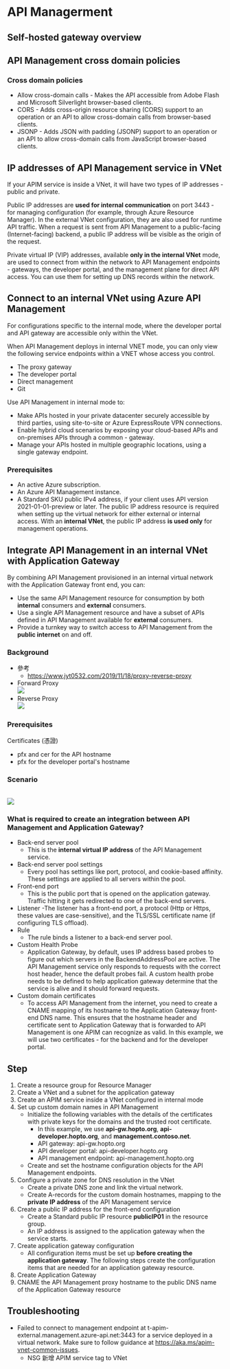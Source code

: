 # API Managerment
## Self-hosted gateway overview

## API Management cross domain policies
### Cross domain policies
- Allow cross-domain calls - Makes the API accessible from Adobe Flash and Microsoft Silverlight browser-based clients.
- CORS - Adds cross-origin resource sharing (CORS) support to an operation or an API to allow cross-domain calls from browser-based clients.
- JSONP - Adds JSON with padding (JSONP) support to an operation or an API to allow cross-domain calls from JavaScript browser-based clients.

## IP addresses of API Management service in VNet
If your APIM service is inside a VNet, it will have two types of IP addresses - public and private.

Public IP addresses are **used for internal communication** on port 3443 - for managing configuration (for example, through Azure Resource Manager). In the external VNet configuration, they are also used for runtime API traffic. When a request is sent from API Management to a public-facing (Internet-facing) backend, a public IP address will be visible as the origin of the request.

Private virtual IP (VIP) addresses, available **only in the internal VNet** mode, are used to connect from within the network to API Management endpoints - gateways, the developer portal, and the management plane for direct API access. You can use them for setting up DNS records within the network.

## Connect to an internal VNet using Azure API Management
For configurations specific to the internal mode, where the developer portal and API gateway are accessible only within the VNet.

When API Management deploys in internal VNET mode, you can only view the following service endpoints within a VNET whose access you control.
- The proxy gateway
- The developer portal
- Direct management
- Git

Use API Management in internal mode to:
- Make APIs hosted in your private datacenter securely accessible by third parties, using site-to-site or Azure ExpressRoute VPN connections.
- Enable hybrid cloud scenarios by exposing your cloud-based APIs and on-premises APIs through a common - gateway.
- Manage your APIs hosted in multiple geographic locations, using a single gateway endpoint.

### Prerequisites
- An active Azure subscription.
- An Azure API Management instance.
- A Standard SKU public IPv4 address, if your client uses API version 2021-01-01-preview or later. The public IP address resource is required when setting up the virtual network for either external or internal access. With an **internal VNet**, the public IP address **is used only** for management operations.

## Integrate API Management in an internal VNet with Application Gateway
By combining API Management provisioned in an internal virtual network with the Application Gateway front end, you can:
- Use the same API Management resource for consumption by both **internal** consumers and **external** consumers.
- Use a single API Management resource and have a subset of APIs defined in API Management available for **external** consumers.
- Provide a turnkey way to switch access to API Management from the **public internet** on and off.

### Background
- 參考
    - https://www.jyt0532.com/2019/11/18/proxy-reverse-proxy
- Forward Proxy
    <br><img src="https://www.jyt0532.com/public/forward-proxy.png">
- Reverse Proxy
    <br><img src="https://www.jyt0532.com/public/reverse-proxy.png">

### Prerequisites
Certificates (憑證)
- pfx and cer for the API hostname
- pfx for the developer portal's hostname

### Scenario
<br><img src="https://docs.microsoft.com/en-us/azure/api-management/media/api-management-howto-integrate-internal-vnet-appgateway/api-management-howto-integrate-internal-vnet-appgateway.png">

### What is required to create an integration between API Management and Application Gateway?
- Back-end server pool
    - This is the **internal virtual IP address** of the API Management service.
- Back-end server pool settings
    - Every pool has settings like port, protocol, and cookie-based affinity. These settings are applied to all servers within the pool.
- Front-end port
    - This is the public port that is opened on the application gateway. Traffic hitting it gets redirected to one of the back-end servers.
- Listener
    -The listener has a front-end port, a protocol (Http or Https, these values are case-sensitive), and the TLS/SSL certificate name (if configuring TLS offload).
- Rule
    - The rule binds a listener to a back-end server pool.
- Custom Health Probe
    - Application Gateway, by default, uses IP address based probes to figure out which servers in the BackendAddressPool are active. The API Management service only responds to requests with the correct host header, hence the default probes fail. A custom health probe needs to be defined to help application gateway determine that the service is alive and it should forward requests.
- Custom domain certificates
    - To access API Management from the internet, you need to create a CNAME mapping of its hostname to the Application Gateway front-end DNS name. This ensures that the hostname header and certificate sent to Application Gateway that is forwarded to API Management is one APIM can recognize as valid. In this example, we will use two certificates - for the backend and for the developer portal.

## Step
1. Create a resource group for Resource Manager
2. Create a VNet and a subnet for the application gateway
3. Create an APIM service inside a VNet configured in internal mode
4. Set up custom domain names in API Management
    - Initialize the following variables with the details of the certificates with private keys for the domains and the trusted root certificate.
        - In this example, we use **api-gw.hopto.org**, **api-developer.hopto.org**, and **management.contoso.net**.
        - API gateway: api-gw.hopto.org
        - API developer portal: api-developer.hopto.org
        - API management endpoint: api-management.hopto.org
    - Create and set the hostname configuration objects for the API Management endpoints.
5. Configure a private zone for DNS resolution in the VNet
    - Create a private DNS zone and link the virtual network.
    - Create A-records for the custom domain hostnames, mapping to the **private IP address** of the API Management service
6. Create a public IP address for the front-end configuration
    - Create a Standard public IP resource **publicIP01** in the resource group.
    - An IP address is assigned to the application gateway when the service starts.
7. Create application gateway configuration
    - All configuration items must be set up **before creating the application gateway**. The following steps create the configuration items that are needed for an application gateway resource.
8. Create Application Gateway
9. CNAME the API Management proxy hostname to the public DNS name of the Application Gateway resource

## Troubleshooting
- Failed to connect to management endpoint at t-apim-external.management.azure-api.net:3443 for a service deployed in a virtual network. Make sure to follow guidance at https://aka.ms/apim-vnet-common-issues.
    - NSG 新增 APIM service tag to VNet